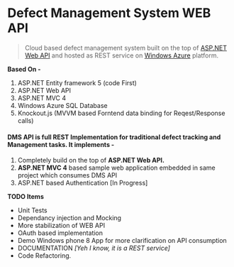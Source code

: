 <H1> Defect Management System WEB API </H1>

> Cloud based defect management system built on the top of [ASP.NET Web API](http://google.com]) and hosted as REST  service on [Windows Azure](http://www.windowsazure.com) platform.

**Based On -**

1. ASP.NET Entity framework 5 (code First)
2. ASP.NET Web API
3. ASP.NET MVC 4
4. Windows Azure SQL Database
5. Knockout.js (MVVM based Forntend data binding for Reqest/Response calls)

<H4>DMS API is full REST Implementation for traditional defect tracking and Management tasks. It implements - </H4>

1. Completely build on the top of **ASP.NET Web API.**
2. **ASP.NET MVC 4** based sample web application embedded in same project which consumes DMS API
3. ASP.NET based Authentication [In Progress]


**TODO Items**

* Unit Tests
* Dependancy injection and Mocking 
* More stabilization of WEB API
* OAuth based implementation
* Demo Windows phone 8 App for more clarification on API consumption
* DOCUMENTATION *[Yeh I know, it is a REST service]*
* Code Refactoring.
